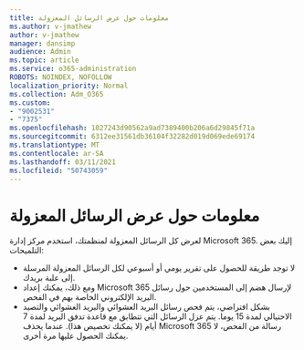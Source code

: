 ```yaml
---
title: معلومات حول عرض الرسائل المعزولة
ms.author: v-jmathew
author: v-jmathew
manager: dansimp
audience: Admin
ms.topic: article
ms.service: o365-administration
ROBOTS: NOINDEX, NOFOLLOW
localization_priority: Normal
ms.collection: Adm_O365
ms.custom:
- "9002531"
- "7375"
ms.openlocfilehash: 1027243d90562a9ad7389400b206a6d29845f71a
ms.sourcegitcommit: 6312ee31561db36104f32282d019d069ede69174
ms.translationtype: MT
ms.contentlocale: ar-SA
ms.lasthandoff: 03/11/2021
ms.locfileid: "50743059"
---
```

# <a name="info-about-viewing-quarantined-messages"></a>معلومات حول عرض الرسائل المعزولة

لعرض كل الرسائل المعزولة لمنظمتك، استخدم مركز إدارة Microsoft 365. إليك بعض التلميحات:

- لا توجد طريقة للحصول على تقرير يومي أو أسبوعي لكل الرسائل المعزولة المرسلة إلى علبة بريدك.
- ومع ذلك، يمكنك إعداد Microsoft 365 لإرسال هضم إلى المستخدمين حول رسائل البريد الإلكتروني الخاصة بهم في الفحص.
- بشكل افتراضي، يتم فحص رسائل البريد العشوائي والبريد العشوائي والتصيد الاحتيالي لمدة 15 يوما. يتم عزل الرسائل التي تتطابق مع قاعدة تدفق البريد لمدة 7 أيام (لا يمكنك تخصيص هذا). عندما يحذف Microsoft 365 رسالة من الفحص، لا يمكنك الحصول عليها مرة أخرى.
